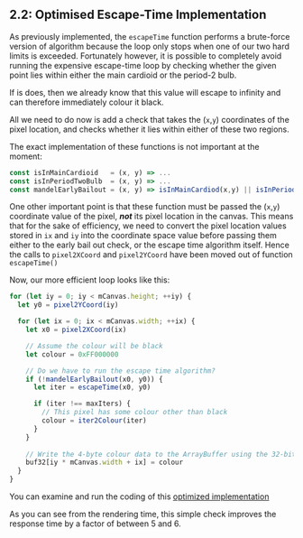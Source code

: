## 2.2: Optimised Escape-Time Implementation

As previously implemented, the `escapeTime` function performs a brute-force version of algorithm because the loop only stops when one of our two hard limits is exceeded.  Fortunately however, it is possible to completely avoid running the expensive escape-time loop by checking whether the given point lies within either the main cardioid or the period-2 bulb.

If is does, then we already know that this value will escape to infinity and can therefore immediately colour it black.

All we need to do now is add a check that takes the (`x`,`y`) coordinates of the pixel location, and checks whether it lies within either of these two regions.

The exact implementation of these functions is not important at the moment:

```javascript
const isInMainCardioid   = (x, y) => ...
const isInPeriodTwoBulb  = (x, y) => ...
const mandelEarlyBailout = (x, y) => isInMainCardiod(x,y) || isInPeriod2Bulb(x,y)
```

One other important point is that these function must be passed the (`x`,`y`) coordinate value of the pixel, ***not*** its pixel location in the canvas.  This means that for the sake of efficiency, we need to convert the pixel location values stored in `ix` and `iy` into the coordinate space value before passing them either to the early bail out check, or the escape time algorithm itself.  Hence the calls to `pixel2XCoord` and `pixel2YCoord` have been moved out of function `escapeTime()`

Now, our more efficient loop looks like this:

```javascript
for (let iy = 0; iy < mCanvas.height; ++iy) {
  let y0 = pixel2YCoord(iy)

  for (let ix = 0; ix < mCanvas.width; ++ix) {
    let x0 = pixel2XCoord(ix)

    // Assume the colour will be black
    let colour = 0xFF000000

    // Do we have to run the escape time algorithm?
    if (!mandelEarlyBailout(x0, y0)) {
      let iter = escapeTime(x0, y0)

      if (iter !== maxIters) {
        // This pixel has some colour other than black
        colour = iter2Colour(iter)
      }
    }
  
    // Write the 4-byte colour data to the ArrayBuffer using the 32-bit overlay
    buf32[iy * mCanvas.width + ix] = colour
  }
}
```

You can examine and run the coding of this [optimized implementation](02-optimised-implementation.html)

As you can see from the rendering time, this simple check improves the response time by a factor of between 5 and 6.